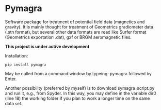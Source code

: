 # Pymagra

Software package for treatment of potential field data (magnetics and gravity).
It is mainly thought for treatment of Geometrics gradiometer data (.stn format), but several other data formats are read like Surfer format (Geometrics exportation .dat), gxf or BRGM aeromagnetic files.

**This project is under active development**

Installation:

    pip install pymagra

May be called from a command window by typeing: pymagra followed by Enter.

Another possibility (preferred by myself) is to download symagra_script.py and run it, e.g., from Spyder. In this way, you may define in the variable dir0 (line 18) the working folder if you plan to work a longer time on the same data set.
